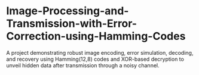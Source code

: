 # Image-Processing-and-Transmission-with-Error-Correction-using-Hamming-Codes
A project demonstrating robust image encoding, error simulation, decoding, and recovery using Hamming(12,8) codes and XOR-based decryption to unveil hidden data after transmission through a noisy channel.
